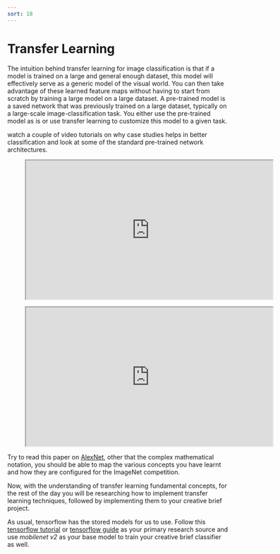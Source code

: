 ```yaml
---
sort: 18
---
```


# Transfer Learning

The intuition behind transfer learning for image classification is that if a model is trained on a large and general enough dataset, this model will effectively serve as a generic model of the visual world. You can then take advantage of these learned feature maps without having to start from scratch by training a large model on a large dataset. A pre-trained model is a saved network that was previously trained on a large dataset, typically on a large-scale image-classification task. You either use the pre-trained model as is or use transfer learning to customize this model to a given task.

watch a couple of video tutorials on why case studies helps in better classification and look at some of the standard pre-trained network architectures.

 <!-- blank line -->
<figure class="video_container">
<iframe width="560" height="315" src="https://www.youtube.com/embed/-bvTzZCEOdM"  frameborder="1"></iframe>
</figure>
<!-- blank line -->

 <!-- blank line -->
<figure class="video_container">
<iframe width="560" height="315" src="https://www.youtube.com/embed/dZVkygnKh1M"  frameborder="1"></iframe>
</figure>
<!-- blank line -->

Try to read this paper on [AlexNet](https://proceedings.neurips.cc/paper/2012/file/c399862d3b9d6b76c8436e924a68c45b-Paper.pdf), other that the complex mathematical notation, you should be able to map the various concepts you have learnt and how they are configured for the ImageNet competition. 

Now, with the understanding of transfer learning fundamental concepts, for the rest of the day you will be researching how to implement transfer learning  techniques, followed by implementing them to your creative brief project.

As usual, tensorflow has the stored models for us to use. Follow this [tensorflow tutorial](https://www.tensorflow.org/tutorials/images/transfer_learning) or [tensorflow guide](https://www.tensorflow.org/guide/keras/transfer_learning) as your primary research source and use _mobilenet v2_ as your base model to train your creative brief classifier as well. 

